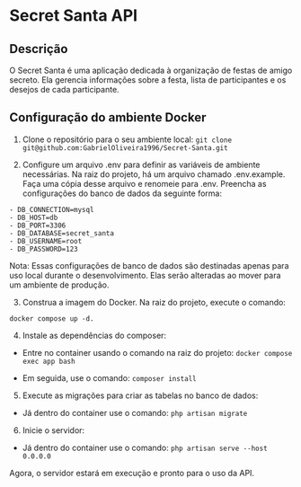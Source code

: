 # Secret Santa API

## Descrição

O Secret Santa é uma aplicação dedicada à organização de festas de amigo secreto. Ela gerencia informações sobre a festa, lista de participantes e os desejos de cada participante.

## Configuração do ambiente Docker

1. Clone o repositório para o seu ambiente local: 
```git clone git@github.com:GabrielOliveira1996/Secret-Santa.git```

2. Configure um arquivo .env para definir as variáveis de ambiente necessárias. Na raiz do projeto, há um arquivo chamado .env.example. Faça uma cópia desse arquivo e renomeie para .env. Preencha as configurações do banco de dados da seguinte forma:
```
- DB_CONNECTION=mysql
- DB_HOST=db
- DB_PORT=3306
- DB_DATABASE=secret_santa
- DB_USERNAME=root
- DB_PASSWORD=123
```
Nota: Essas configurações de banco de dados são destinadas apenas para uso local durante o desenvolvimento. Elas serão alteradas ao mover para um ambiente de produção.

3. Construa a imagem do Docker. Na raiz do projeto, execute o comando:

```docker compose up -d.```

4. Instale as dependências do composer:

- Entre no container usando o comando na raiz do projeto:
```docker compose exec app bash```

- Em seguida, use o comando: 
```composer install```

5. Execute as migrações para criar as tabelas no banco de dados:

- Já dentro do container use o comando: 
```php artisan migrate```

6. Inicie o servidor:

- Já dentro do container use o comando: 
```php artisan serve --host 0.0.0.0```

Agora, o servidor estará em execução e pronto para o uso da API.
